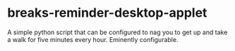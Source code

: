 # breaks-reminder-desktop-applet
 A simple python script that can be configured to nag you to get up and take a walk for five minutes every hour. Eminently configurable.
